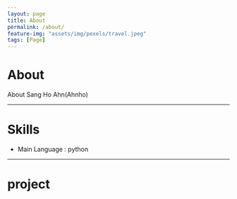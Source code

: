 ```yaml
---
layout: page
title: About
permalink: /about/
feature-img: "assets/img/pexels/travel.jpeg"
tags: [Page]
---
```


# About

About Sang Ho Ahn(Ahnho)

---

# Skills

- Main Language : python

---

# project 
